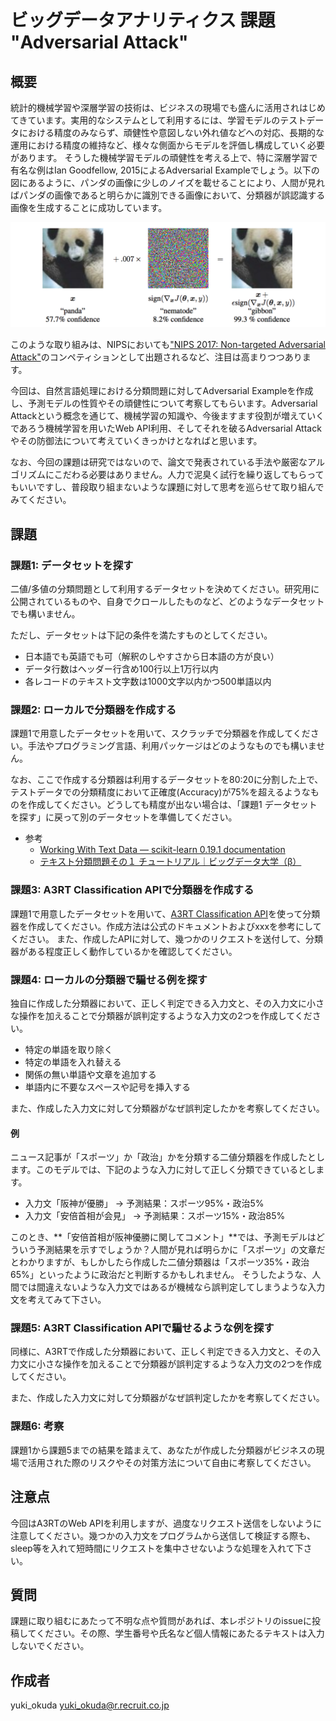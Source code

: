 # ビッグデータアナリティクス 課題 "Adversarial Attack"
## 概要

統計的機械学習や深層学習の技術は、ビジネスの現場でも盛んに活用されはじめてきています。実用的なシステムとして利用するには、学習モデルのテストデータにおける精度のみならず、頑健性や意図しない外れ値などへの対応、長期的な運用における精度の維持など、様々な側面からモデルを評価し構成していく必要があります。
そうした機械学習モデルの頑健性を考える上で、特に深層学習で有名な例はIan Goodfellow, 2015によるAdversarial Exampleでしょう。以下の図にあるように、パンダの画像に少しのノイズを載せることにより、人間が見ればパンダの画像であると明らかに識別できる画像において、分類器が誤認識する画像を生成することに成功しています。

![img/goodfellow.png](img/goodfellow.png)

このような取り組みは、NIPSにおいても["NIPS 2017: Non-targeted Adversarial Attack"](https://www.kaggle.com/c/nips-2017-non-targeted-adversarial-attack)のコンペティションとして出題されるなど、注目は高まりつつあります。

今回は、自然言語処理における分類問題に対してAdversarial Exampleを作成し、予測モデルの性質やその頑健性について考察してもらいます。Adversarial Attackという概念を通じて、機械学習の知識や、今後ますます役割が増えていくであろう機械学習を用いたWeb API利用、そしてそれを破るAdversarial Attackやその防御法について考えていくきっかけとなればと思います。

なお、今回の課題は研究ではないので、論文で発表されている手法や厳密なアルゴリズムにこだわる必要はありません。人力で泥臭く試行を繰り返してもらってもいいですし、普段取り組まないような課題に対して思考を巡らせて取り組んでみてください。

## 課題
### 課題1: データセットを探す

二値/多値の分類問題として利用するデータセットを決めてください。研究用に公開されているものや、自身でクロールしたものなど、どのようなデータセットでも構いません。

ただし、データセットは下記の条件を満たすものとしてください。

- 日本語でも英語でも可（解釈のしやすさから日本語の方が良い）
- データ行数はヘッダー行含め100行以上1万行以内
- 各レコードのテキスト文字数は1000文字以内かつ500単語以内

### 課題2: ローカルで分類器を作成する

課題1で用意したデータセットを用いて、スクラッチで分類器を作成してください。手法やプログラミング言語、利用パッケージはどのようなものでも構いません。

なお、ここで作成する分類器は利用するデータセットを80:20に分割した上で、テストデータでの分類精度において正確度(Accuracy)が75%を超えるようなものを作成してください。どうしても精度が出ない場合は、「課題1 データセットを探す」に戻って別のデータセットを準備してください。

- 参考
  - [Working With Text Data — scikit-learn 0.19.1 documentation](http://scikit-learn.org/stable/tutorial/text_analytics/working_with_text_data.html)
  - [テキスト分類問題その１ チュートリアル｜ビッグデータ大学（β）](http://universityofbigdata.net/competition/tutorial/5681717746597888)

### 課題3: A3RT Classification APIで分類器を作成する

課題1で用意したデータセットを用いて、[A3RT Classification API](https://a3rt.recruit-tech.co.jp/product/textClassificationAPI/)を使って分類器を作成してください。作成方法は公式のドキュメントおよびxxxを参考にしてください。
また、作成したAPIに対して、幾つかのリクエストを送付して、分類器がある程度正しく動作しているかを確認してください。

### 課題4: ローカルの分類器で騙せる例を探す

独自に作成した分類器において、正しく判定できる入力文と、その入力文に小さな操作を加えることで分類器が誤判定するような入力文の2つを作成してください。

- 特定の単語を取り除く
- 特定の単語を入れ替える
- 関係の無い単語や文章を追加する
- 単語内に不要なスペースや記号を挿入する

また、作成した入力文に対して分類器がなぜ誤判定したかを考察してください。

#### 例

ニュース記事が「スポーツ」か「政治」かを分類する二値分類器を作成したとします。このモデルでは、下記のような入力に対して正しく分類できているとします。

- 入力文「阪神が優勝」 → 予測結果：スポーツ95%・政治5%
- 入力文「安倍首相が会見」 → 予測結果：スポーツ15%・政治85%

このとき、**「安倍首相が阪神優勝に関してコメント」**では、予測モデルはどういう予測結果を示すでしょうか？人間が見れば明らかに「スポーツ」の文章だとわかりますが、もしかしたら作成した二値分類器は「スポーツ35%・政治65%」といったように政治だと判断するかもしれません。
そうしたような、人間では間違えないような入力文ではあるが機械なら誤判定してしまうような入力文を考えてみて下さい。


### 課題5: A3RT Classification APIで騙せるような例を探す

同様に、A3RTで作成した分類器において、正しく判定できる入力文と、その入力文に小さな操作を加えることで分類器が誤判定するような入力文の2つを作成してください。

また、作成した入力文に対して分類器がなぜ誤判定したかを考察してください。


### 課題6: 考察

課題1から課題5までの結果を踏まえて、あなたが作成した分類器がビジネスの現場で活用された際のリスクやその対策方法について自由に考察してください。

## 注意点

今回はA3RTのWeb APIを利用しますが、過度なリクエスト送信をしないように注意してください。幾つかの入力文をプログラムから送信して検証する際も、sleep等を入れて短時間にリクエストを集中させないような処理を入れて下さい。

## 質問

課題に取り組むにあたって不明な点や質問があれば、本レポジトリのissueに投稿してください。その際、学生番号や氏名など個人情報にあたるテキストは入力しないでください。

## 作成者

yuki_okuda <yuki_okuda@r.recruit.co.jp>
